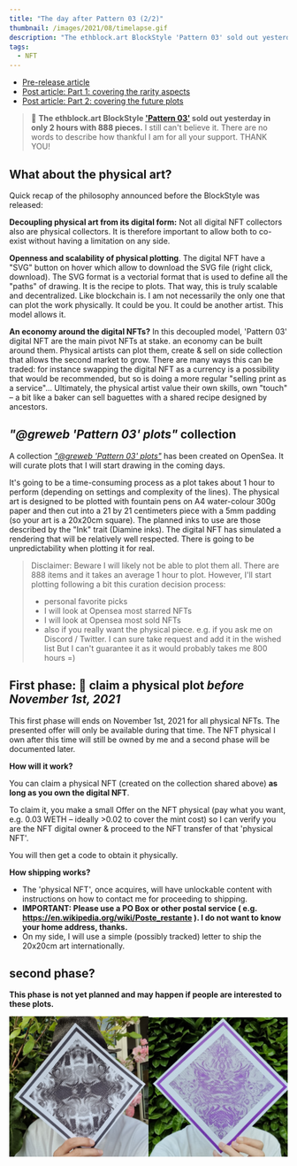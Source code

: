 ```yaml
---
title: "The day after Pattern 03 (2/2)"
thumbnail: /images/2021/08/timelapse.gif
description: "The ethblock.art BlockStyle 'Pattern 03' sold out yesterday in only 2 hours with 888 pieces. Let's cover what's next with future plots."
tags:
  - NFT
---
```


- [Pre-release article](/2021/08/pattern-03)
- [Post article: Part 1: covering the rarity aspects](/2021/08/the-day-after-pattern-03)
- [Post article: Part 2: covering the future plots](/2021/08/plotting-pattern-03)

> 🤗 **The ethblock.art BlockStyle ['Pattern 03'](https://ethblock.art/style/32) sold out yesterday in only 2 hours with 888 pieces.** I still can't believe it. There are no words to describe how thankful I am for all your support. THANK YOU!

## What about the physical art?

Quick recap of the philosophy announced before the BlockStyle was released:

**Decoupling physical art from its digital form:** Not all digital NFT collectors also are physical collectors. It is therefore important to allow both to co-exist without having a limitation on any side.

**Openness and scalability of physical plotting**. The digital NFT have a "SVG" button on hover which allow to download the SVG file (right click, download). The SVG format is a vectorial format that is used to define all the "paths" of drawing. It is the recipe to plots. That way, this is truly scalable and decentralized. Like blockchain is. I am not necessarily the only one that can plot the work physically. It could be you. It could be another artist. This model allows it.

**An economy around the digital NFTs?**  In this decoupled model, 'Pattern 03' digital NFT are the main pivot NFTs at stake. an economy can be built around them. Physical artists can plot them, create & sell on side collection that allows the second market to grow. There are many ways this can be traded: for instance swapping the digital NFT as a currency is a possibility that would be recommended, but so is doing a more regular "selling print as a service"... Ultimately, the physical artist value their own skills, own "touch" – a bit like a baker can sell baguettes with a shared recipe designed by ancestors.

## *"@greweb 'Pattern 03' plots"* collection

A collection [*"@greweb 'Pattern 03' plots"*](https://opensea.io/collection/greweb-pattern-03-plots) has been created on OpenSea.
It will curate plots that I will start drawing in the coming days.

It's going to be a time-consuming process as a plot takes about 1 hour to perform (depending on settings and complexity of the lines). The physical art is designed to be plotted with fountain pens on A4 water-colour 300g paper and then cut into a 21 by 21 centimeters piece with a 5mm padding (so your art is a 20x20cm square). The planned inks to use are those described by the "Ink" trait (Diamine inks). The digital NFT has simulated a rendering that will be relatively well respected. There is going to be unpredictability when plotting it for real.

> Disclaimer: Beware I will likely not be able to plot them all. There are 888 items and it takes an average 1 hour to plot. However, I'll start plotting following a bit this curation decision process:
> - personal favorite picks
> - I will look at Opensea most starred NFTs
> - I will look at Opensea most sold NFTs
> - also if you really want the physical piece. e.g. if you ask me on Discord / Twitter. I can sure take request and add it in the wished list But I can't guarantee it as it would probably takes me 800 hours =)

## First phase: 🎉 claim a physical plot *before November 1st, 2021*

This first phase will ends on November 1st, 2021 for all physical NFTs. The presented offer will only be available during that time. The NFT physical I own after this time will still be owned by me and a second phase will be documented later.

**How will it work?**

You can claim a physical NFT (created on the collection shared above) **as long as you own the digital NFT**. 

To claim it, you make a small Offer on the NFT physical (pay what you want, e.g. 0.03 WETH – ideally >0.02 to cover the mint cost) so I can verify you are the NFT digital owner & proceed to the NFT transfer of that 'physical NFT'.

You will then get a code to obtain it physically.

**How shipping works?**
- The 'physical NFT', once acquires, will have unlockable content with instructions on how to contact me for proceeding to shipping.
- **IMPORTANT: Please use a PO Box or other postal service ( e.g. https://en.wikipedia.org/wiki/Poste_restante ). I do not want to know your home address, thanks.**
- On my side, I will use a simple (possibly tracked) letter to ship the 20x20cm art internationally.

## second phase?

**This phase is not yet planned and may happen if people are interested to these plots.**

<img width="50%" src="/images/2021/08/artist-1.jpg" /><img width="50%" src="/images/2021/08/artist-2.jpg" />
